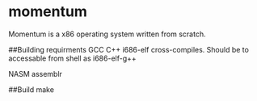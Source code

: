 # momentum
Momentum is a x86 operating system written from scratch.

##Building requirments
GCC C++ i686-elf cross-compiles. Should be to accessable from shell as i686-elf-g++

NASM assemblr

##Build
make


